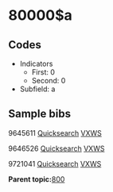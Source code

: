# 80000$a

## Codes

-   Indicators
    -   First: 0
    -   Second: 0
-   Subfield: a

## Sample bibs

9645611 [Quicksearch](https://search.library.yale.edu/catalog/9645611) [VXWS](http://prodorbis.library.yale.edu:7014/vxws/GetHoldingsService?bibId=9645611)

9646526 [Quicksearch](https://search.library.yale.edu/catalog/9646526) [VXWS](http://prodorbis.library.yale.edu:7014/vxws/GetHoldingsService?bibId=9646526)

9721041 [Quicksearch](https://search.library.yale.edu/catalog/9721041) [VXWS](http://prodorbis.library.yale.edu:7014/vxws/GetHoldingsService?bibId=9721041)

**Parent topic:**[800](../../tags/800/800.md)

